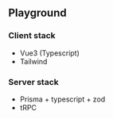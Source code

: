 ## Playground

### Client stack
- Vue3 (Typescript)
- Tailwind

### Server stack
- Prisma + typescript + zod 
- tRPC
